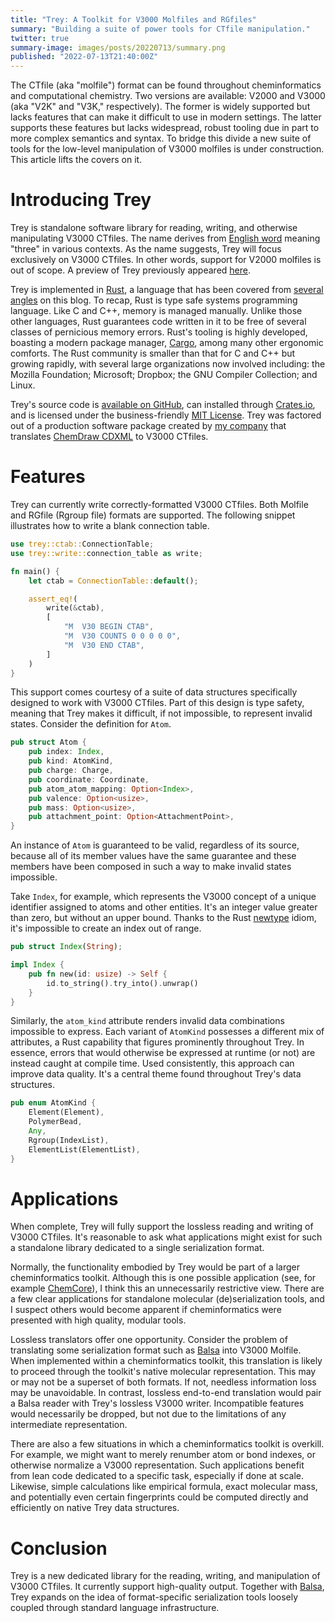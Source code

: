 ```yaml
---
title: "Trey: A Toolkit for V3000 Molfiles and RGfiles"
summary: "Building a suite of power tools for CTfile manipulation."
twitter: true
summary-image: images/posts/20220713/summary.png
published: "2022-07-13T21:40:00Z"
---
```


The CTfile (aka "molfile") format can be found throughout cheminformatics and computational chemistry. Two versions are available: V2000 and V3000 (aka "V2K" and "V3K," respectively). The former is widely supported but lacks features that can make it difficult to use in modern settings. The latter supports these features but lacks widespread, robust tooling due in part to more complex semantics and syntax. To bridge this divide a new suite of tools for the low-level manipulation of V3000 molfiles is under construction. This article lifts the covers on it.

# Introducing Trey

Trey is standalone software library for reading, writing, and otherwise manipulating V3000 CTfiles. The name derives from [English word](https://en.wikipedia.org/wiki/Trey) meaning "three" in various contexts. As the name suggests, Trey will focus exclusively on V3000 CTfiles. In other words, support for V2000 molfiles is out of scope. A preview of Trey previously appeared [here](/articles/2022/05/23/a-dedicated-library-for-reading-and-writing-v3000-ctfiles/).

Trey is implemented in [Rust](/articles/2020/01/20/cheminformatics-in-rust/), a language that has been covered from [several angles](/articles/) on this blog. To recap, Rust is type safe systems programming language. Like C and C++, memory is managed manually. Unlike those other languages, Rust guarantees code written in it to be free of several classes of pernicious memory errors. Rust's tooling is highly developed, boasting a modern package manager, [Cargo](https://doc.rust-lang.org/cargo/), among many other ergonomic comforts. The Rust community is smaller than that for C and C++ but growing rapidly, with several large organizations now involved including: the Mozilla Foundation; Microsoft; Dropbox; the GNU Compiler Collection; and Linux.

Trey's source code is [available on GitHub](https://github.com/metamolecular/trey/), can installed through [Crates.io](https://crates.io/crates/trey/), and is licensed under the business-friendly [MIT License](https://opensource.org/licenses/MIT). Trey was factored out of a production software package created by [my company](https://metamolecular.com) that translates [ChemDraw CDXML](/articles/2021/04/07/an-introduction-to-the-chemdraw-cdxml-format/) to V3000 CTfiles.

# Features

Trey can currently write correctly-formatted V3000 CTfiles. Both Molfile and RGfile (Rgroup file) formats are supported. The following snippet illustrates how to write a blank connection table.

```rust
use trey::ctab::ConnectionTable;
use trey::write::connection_table as write;

fn main() {
    let ctab = ConnectionTable::default();

    assert_eq!(
        write(&ctab),
        [
            "M  V30 BEGIN CTAB",
            "M  V30 COUNTS 0 0 0 0 0",
            "M  V30 END CTAB",
        ]
    )
}
```

This support comes courtesy of a suite of data structures specifically designed to work with V3000 CTfiles. Part of this design is type safety, meaning that Trey makes it difficult, if not impossible, to represent invalid states. Consider the definition for `Atom`.

```rust
pub struct Atom {
    pub index: Index,
    pub kind: AtomKind,
    pub charge: Charge,
    pub coordinate: Coordinate,
    pub atom_atom_mapping: Option<Index>,
    pub valence: Option<usize>,
    pub mass: Option<usize>,
    pub attachment_point: Option<AttachmentPoint>,
}
```

An instance of `Atom` is guaranteed to be valid, regardless of its source, because all of its member values have the same guarantee and these members have been composed in such a way to make invalid states impossible. 

Take `Index`, for example, which represents the V3000 concept of a unique identifier assigned to atoms and other entities. It's an integer value greater than zero, but without an upper bound. Thanks to the Rust [newtype](https://doc.rust-lang.org/rust-by-example/generics/new_types.html) idiom, it's impossible to create an index out of range.

```rust
pub struct Index(String);

impl Index {
    pub fn new(id: usize) -> Self {
        id.to_string().try_into().unwrap()
    }
}
```

Similarly, the `atom_kind` attribute renders invalid data combinations impossible to express. Each variant of `AtomKind` possesses a different mix of attributes, a Rust capability that figures prominently throughout Trey. In essence, errors that would otherwise be expressed at runtime (or not) are instead caught at compile time. Used consistently, this approach can improve data quality. It's a central theme found throughout Trey's data structures.

```rust
pub enum AtomKind {
    Element(Element),
    PolymerBead,
    Any,
    Rgroup(IndexList),
    ElementList(ElementList),
}
```

# Applications

When complete, Trey will fully support the lossless reading and writing of V3000 CTfiles. It's reasonable to ask what applications might exist for such a standalone library dedicated to a single serialization format.

Normally, the functionality embodied by Trey would be part of a larger cheminformatics toolkit. Although this is one possible application (see, for example [ChemCore](/articles/2020/06/01/chemcore-a-cheminformatics-toolkit-for-rust/)), I think this an unnecessarily restrictive view. There are a few clear applications for standalone molecular (de)serialization tools, and I suspect others would become apparent if cheminformatics were presented with high quality, modular tools.

Lossless translators offer one opportunity. Consider the problem of translating some serialization format such as [Balsa](/articles/2022/06/29/introducing-balsa/) into V3000 Molfile. When implemented within a cheminformatics toolkit, this translation is likely to proceed through the toolkit's native molecular representation. This may or may not be a superset of both formats. If not, needless information loss may be unavoidable. In contrast, lossless end-to-end translation would pair a Balsa reader with Trey's lossless V3000 writer. Incompatible features would necessarily be dropped, but not due to the limitations of any intermediate representation.

There are also a few situations in which a cheminformatics toolkit is overkill. For example, we might want to merely renumber atom or bond indexes, or otherwise normalize a V3000 representation. Such applications benefit from lean code dedicated to a specific task, especially if done at scale. Likewise, simple calculations like empirical formula, exact molecular mass, and potentially even certain fingerprints could be computed directly and efficiently on native Trey data structures.

# Conclusion

Trey is a new dedicated library for the reading, writing, and manipulation of V3000 CTfiles. It currently support high-quality output. Together with [Balsa](/articles/2022/06/29/introducing-balsa/), Trey expands on the idea of format-specific serialization tools loosely coupled through standard language infrastructure.
